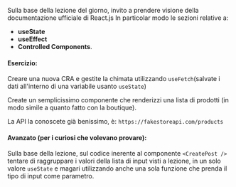Sulla base della lezione del giorno, invito a prendere visione della documentazione ufficiale di React.js
In particolar modo le sezioni relative a:

- **useState**
- **useEffect**
- **Controlled Components**.

#### Esercizio:

Creare una nuova CRA e gestite la chimata utilizzando `useFetch`(salvate i dati all'interno di una variabile usanto `useState`)

Create un semplicissimo componente che renderizzi una lista di prodotti (in modo simile a quanto fatto con la boutique).

La API la conoscete già benissimo, è: `https://fakestoreapi.com/products`

#### Avanzato (per i curiosi che volevano provare):

Sulla base della lezione, sul codice inerente al componente `<CreatePost />` tentare di raggruppare i valori della lista di input visti a lezione, in un solo valore `useState` e magari utilizzando anche una sola funzione che prenda il tipo di input come parametro.
